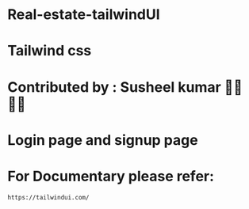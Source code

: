 # Real-estate-tailwindUI

# Tailwind css

# Contributed by : Susheel kumar 🐱‍👤🐱‍💻

# Login page and signup page

# For Documentary please refer:

```
https://tailwindui.com/

```
